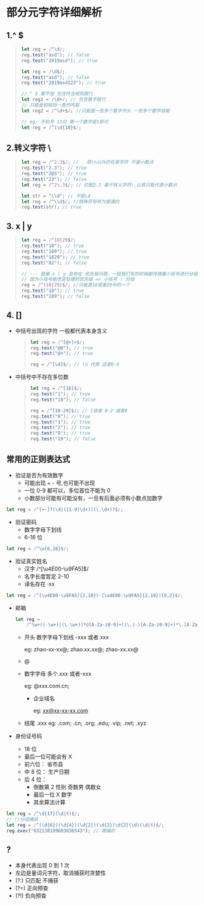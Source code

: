 # 部分元字符详细解析

## 1.^ $

> ```javascript
> let reg = /^\d/;
> reg.test("asd"); // false
> reg.test("2019asd"); // true
>
> let reg = /\d$/;
> reg.test("asd"); // false
> reg.test("2019asd123"); // true
>
> // ^ $ 都不加 包含符合规则就行
> let reg1 = /\d+/; // 包含数字就行
> // 只能是和规则一致的内容
> let reg2 = /^\d+$/; //只能是一到多个数字开头 一到多个数字结尾
>
> // eg: 手机号 11位 第一个数字是1即可
> let reg = /^1\d{10}$/;
> ```

## 2.转义字符 \\

> ```javascript
> let reg = /^2.3$/; // . 除\n以外的任意字符 不是小数点
> reg.test("2.3"); // true
> reg.test("2@3"); // true
> reg.test("23"); // false
> let reg = /^2\.3$/; // 匹配2.3 基于转义字符\,让其只能代表小数点
>
> let str = "\\d"; // 不能\d
> let reg = /^\\d$/; //特殊符号转为普通的
> reg.test(str); // true
> ```

## 3. x | y

> ```javascript
> let reg = /^18|29$/;
> reg.test("18"); // true
> reg.test("189"); // true
> reg.test("1829"); // true
> reg.test("82"); // false
>
> // --- 直接 x | y 会存在 优先级问题，一般我们写的时候都伴随着小括号进行分组
> // 因为小括号能改变处理的优先级 => 小括号 : 分组
> reg = /^(18|29)$/; //只能是18或者29中的一个
> reg.test("18"); // true
> reg.test("189"); // false
> ```

## 4. []

-   中括号出现的字符 一般都代表本身含义

    > ```javascript
    > let reg = /^[@+]+$/;
    > reg.test("@@"); // true
    > reg.test("@+"); // true
    >
    > reg = /^[\d]$/; // \d 代表 还是0-9
    > ```

-   中括号中不存在多位数
    > ```javascript
    > let reg = /^[18]$/;
    > reg.test("1"); // true
    > reg.test("18"); // false
    >
    > reg = /^[10-29]$/; // 1或者 0-2 或者9
    > reg.test("0"); // true
    > reg.test("1"); // true
    > reg.test("2"); // true
    > reg.test("9"); // true
    > reg.test("10"); // false
    > ```

## 常用的正则表达式

-   验证是否为有效数字
    -   可能出现 + - 号,也可能不出现
    -   一位 0-9 都可以，多位首位不能为 0
    -   小数部分可能有可能没有，一旦有后面必须有小数点加数字

```javascript
let reg = /^[+-]?(\d|([1-9]\d+))(\.\d+)?$/;
```

-   验证密码
    -   数字字母下划线
    -   6-16 位

```javascript
let reg = /^\w{6,16}$/;
```

-   验证真实姓名
    -   汉字 /^[\u4E00-\u9FA5]$/
    -   名字长度暂定 2-10
    -   译名存在 ·xx

```javascript
let reg = /^[\u4E00-\u9FA5]{2,10}(·[\u4E00-\u9FA5]{2,10}){0,2}$/;
```

-   邮箱

    ```javascript
    let reg =
        /^\w+((-\w+)|(\.\w+))*@[A-Za-z0-9]+((\.|-)[A-Za-z0-9]+)*\.[A-Za-z0-9]+$/;
    ```

    -   开头 数字字母下划线 -xxx 或者.xxx

        eg: zhao-xx-xx@; zhao.xx.xx@; zhao-xx.xx@

    -   @
    -   数字字母 多个.xxx 或者-xxx

        eg: @xxx.com.cn;

        -   企业域名

            eg: xx@xx-xx-xx.com

    -   结尾 .xxx
        eg: .com; .cn; .org; .edu; .vip; .net; .xyz

-   身份证号码
    -   18 位
    -   最后一位可能会有 X
    -   前六位： 省市县
    -   中 8 位： 生产日期
    -   后 4 位：
        -   倒数第 2 性别 奇数男 偶数女
        -   最后一位 X 数字
        -   其余算法计算

```javascript
let reg = /^\d{17}(\d|X)$/;
// ()分组捕获
let reg = /^(\d{6})(\d{4})(\d{2})(\d{2})\d{2}(\d)(\d|X)$/;
reg.exec("632138199603036543"); // 瞎编的
```

## ?

-   本身代表出现 0 到 1 次
-   左边是量词元字符，取消捕获时贪婪性
-   (?:) 只匹配 不捕获
-   (?=) 正向预查
-   (?!) 负向预查
